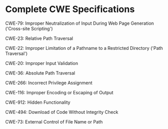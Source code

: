

# Complete CWE Specifications

CWE-79: Improper Neutralization of Input During Web Page Generation ('Cross-site Scripting')

CWE-23: Relative Path Traversal

CWE-22: Improper Limitation of a Pathname to a Restricted Directory ('Path Traversal')

CWE-20: Improper Input Validation

CWE-36: Absolute Path Traversal

CWE-266: Incorrect Privilege Assignment

CWE-116: Improper Encoding or Escaping of Output

CWE-912: Hidden Functionality

CWE-494: Download of Code Without Integrity Check

CWE-73: External Control of File Name or Path